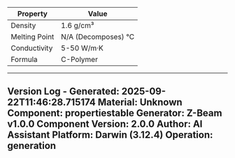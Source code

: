 | Property | Value |
|----------|-------|
| Density | 1.6 g/cm³ |
| Melting Point | N/A (Decomposes) °C |
| Conductivity | 5-50 W/m·K |
| Formula | C-Polymer |


---
Version Log - Generated: 2025-09-22T11:46:28.715174
Material: Unknown
Component: propertiestable
Generator: Z-Beam v1.0.0
Component Version: 2.0.0
Author: AI Assistant
Platform: Darwin (3.12.4)
Operation: generation
---
